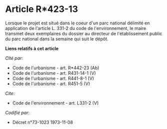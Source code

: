 # Article R*423-13

Lorsque le projet est situé dans le coeur d'un parc national délimité en application de l'article L. 331-2 du code de
l'environnement, le maire transmet deux exemplaires du dossier au directeur de l'établissement public du parc national dans
la semaine qui suit le dépôt.

**Liens relatifs à cet article**

_Cité par_:

  - Code de l'urbanisme - art. R*442-23 (Ab)
  - Code de l'urbanisme - art. R431-14-1 (V)
  - Code de l'urbanisme - art. R441-8-1 (V)
  - Code de l'urbanisme - art. R451-5 (V)

_Cite_:

  - Code de l'environnement - art. L331-2 (V)

_Codifié par_:

  - Décret n°73-1023 1973-11-08
